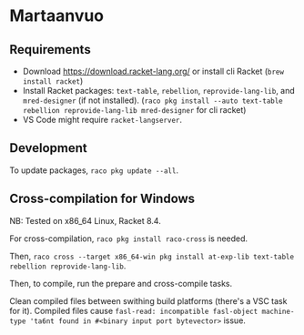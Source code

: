 # Martaanvuo

## Requirements

- Download https://download.racket-lang.org/ or install cli Racket (`brew install racket`)
- Install Racket packages: `text-table`, `rebellion`, `reprovide-lang-lib`, and `mred-designer` (if not installed). (`raco pkg install --auto text-table rebellion reprovide-lang-lib mred-designer` for cli racket)
- VS Code might require `racket-langserver`.

## Development

To update packages, `raco pkg update --all`.

## Cross-compilation for Windows

NB: Tested on x86_64 Linux, Racket 8.4.

For cross-compilation, `raco pkg install raco-cross` is needed.

Then, `raco cross --target x86_64-win pkg install at-exp-lib text-table rebellion reprovide-lang-lib`.

Then, to compile, run the prepare and cross-compile tasks.

Clean compiled files between swithing build platforms (there's a VSC task for it). Compiled files  cause `fasl-read: incompatible fasl-object machine-type 'ta6nt found in #<binary input port bytevector>` issue.
